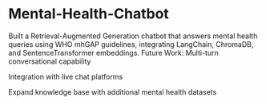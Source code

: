 # Mental-Health-Chatbot
Built a Retrieval-Augmented Generation chatbot that answers mental health queries using WHO mhGAP guidelines, integrating LangChain, ChromaDB, and SentenceTransformer embeddings.
Future Work:
Multi-turn conversational capability

Integration with live chat platforms

Expand knowledge base with additional mental health datasets
